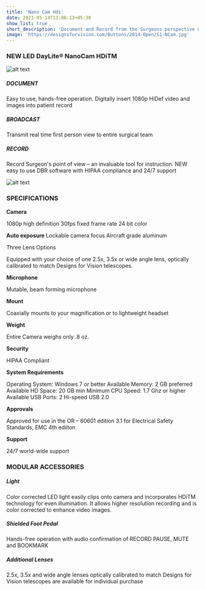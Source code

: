 ```yaml
---
title: 'Nano Cam Hdi'
date: 2021-05-14T13:08:13+05:30
show_list: true
short_description: 'Document and Record from the Surgeons perspective with HiDef 1080p video capture.'
image: 'https://designsforvision.com/Buttons/2014-Open/S1-NCam.jpg'
---
```


### NEW LED DayLite® NanoCam HDiTM

![alt text](https://www.designsforvision.com/DVIimg/NanoCamOPEN.png 'Logo Title Text 1')

##### DOCUMENT

Easy to use, hands-free operation.
Digitally insert 1080p HiDef video and images into patient record

##### BROADCAST

Transmit real time first person view
to entire surgical team

##### RECORD

Record Surgeon's point of view –
an invaluable tool for instruction.
NEW easy to use DBR software with
HIPAA compliance and 24/7 support

![alt text](https://www.designsforvision.com/DVIimg/NanoCamLight.png 'Logo Title Text 1')

### SPECIFICATIONS

**Camera**

1080p high definition
30fps fixed frame rate
24 bit color

**Auto exposure**
Lockable camera focus
Aircraft grade aluminum

Three Lens
Options

Equipped with your choice of one 2.5x, 3.5x or wide
angle lens, optically calibrated to match Designs for
Vision telescopes.

**Microphone**

Mutable, beam forming microphone

**Mount**

Coaxially mounts to your magnification or to
lightweight headset

**Weight**

Entire Camera weighs only .8 oz.

**Security**

HIPAA Compliant

**System Requirements**

Operating System: Windows 7 or better
Available Memory: 2 GB preferred
Available HD Space: 20 GB min
Minimum CPU Speed: 1.7 Ghz or higher
Available USB Ports: 2 Hi-speed USB 2.0

**Approvals**

Approved for use in the OR –
60601 edition 3.1 for Electrical Safety Standards,
EMC 4th ediiton

**Support**

24/7 world-wide support

### MODULAR ACCESSORIES

##### Light

Color corrected LED light easily clips onto camera and incorporates HDiTM technology for even illumination. It allows higher resolution recording and is color corrected to enhance video images.

##### Shielded Foot Pedal

Hands-free operation with audio confirmation of RECORD PAUSE, MUTE and BOOKMARK

##### Additional Lenses

2.5x, 3.5x and wide angle lenses optically calibrated to match Designs for Vision
telescopes are available for individual purchase
